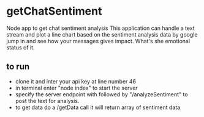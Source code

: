 # getChatSentiment
Node app to get chat sentiment analysis
This application can handle a text stream and plot a line chart based on the sentiment analysis data by google 
jump in and see how your messages gives impact. What's she emotional status of it.
## to run
- clone it and inter your api key at line number 46
- in terminal enter "node index" to start the server
- specify the server endpoint with followed by "/analyzeSentiment" to post the text for analysis.
- to get data do a /getData call it will return array of sentiment data
